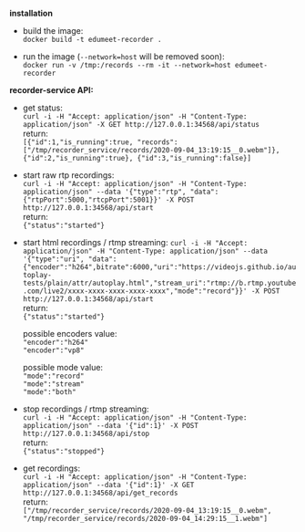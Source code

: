 **installation**

- build the image:  
`docker build -t edumeet-recorder .`

- run the image (`--network=host` will be removed soon):  
`docker run -v /tmp:/records --rm -it --network=host edumeet-recorder`


**recorder-service API:**

- get status:  
`curl -i -H "Accept: application/json" -H "Content-Type: application/json" -X GET http://127.0.0.1:34568/api/status`  
return:  
`[{"id":1,"is_running":true, "records":["/tmp/recorder_service/records/2020-09-04_13:19:15__0.webm"]}, {"id":2,"is_running":true}, {"id":3,"is_running":false}]`


- start raw rtp recordings:  
`curl -i -H "Accept: application/json" -H "Content-Type: application/json" --data '{"type":"rtp", "data":{"rtpPort":5000,"rtcpPort":5001}}' -X POST http://127.0.0.1:34568/api/start`  
return:  
`{"status":"started"}`

- start html recordings / rtmp streaming:
`curl -i -H "Accept: application/json" -H "Content-Type: application/json" --data '{"type":"uri", "data":{"encoder":"h264",bitrate":6000,"uri":"https://videojs.github.io/autoplay-tests/plain/attr/autoplay.html","stream_uri":"rtmp://b.rtmp.youtube.com/live2/xxxx-xxxx-xxxx-xxxx-xxxx","mode":"record"}}' -X POST http://127.0.0.1:34568/api/start`  
return:  
`{"status":"started"}`  


  possible encoders value:  
  `"encoder":"h264"`  
  `"encoder":"vp8"`  

  
  possible mode value:  
  `"mode":"record"`  
  `"mode":"stream"`  
  `"mode":"both"`  
  

- stop recordings / rtmp streaming:  
`curl -i -H "Accept: application/json" -H "Content-Type: application/json" --data '{"id":1}' -X POST http://127.0.0.1:34568/api/stop`  
return:  
`{"status":"stopped"}`


- get recordings:  
`curl -i -H "Accept: application/json" -H "Content-Type: application/json" --data '{"id":1}' -X GET http://127.0.0.1:34568/api/get_records`  
return:  
`["/tmp/recorder_service/records/2020-09-04_13:19:15__0.webm", "/tmp/recorder_service/records/2020-09-04_14:29:15__1.webm"]`

